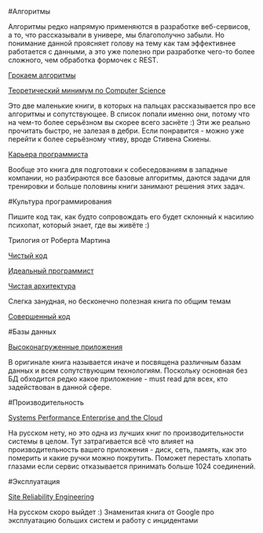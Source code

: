 #Алгоритмы

Алгоритмы редко напрямую применяются в разработке веб-сервисов, а то, что рассказывали в универе, мы благополучно забыли. Но понимание данной проясняет голову на тему как там эффективнее работается с данными, а это уже полезно при разработке чего-то более сложного, чем обработка формочек с REST.

[Грокаем алгоритмы](https://www.ozon.ru/context/detail/id/139296295/)

[Теоретический минимум по Computer Science](ttps://www.ozon.ru/context/detail/id/144946027/)

Это две маленькие книги, в которых на пальцах рассказывается про все алгоритмы и сопутствующее. В список попали именно они, потому что на чем-то более серьёзном вы скорее всего заснёте :) Эти же реально прочитать быстро, не залезая в дебри. Если понравится - можно уже перейти к более серьёзному чтиву, вроде Стивена Скиены.

[Карьера программиста](https://www.piter.com/collection/all/product/kariera-programmista-6-e-izdanie-2)

Вообще это книга для подготовки к собеседованиям в западные компании, но разбираются все базовые алгоритмы, даются задачи для тренировки и больше половины книги занимают решения этих задач.


#Культура программирования

Пишите код так, как будто сопровождать его будет склонный к насилию психопат, который знает, где вы живёте :)

Трилогия от Роберта Мартина

[Чистый код](https://www.ozon.ru/context/detail/id/142429922/)

[Идеальный программист](https://www.ozon.ru/context/detail/id/135465064/)

[Чистая архитектура](https://www.ozon.ru/context/detail/id/144499396/)

Слегка занудная, но бесконечно полезная книга по общим темам

[Совершенный код](https://www.ozon.ru/context/detail/id/142768363/)


#Базы данных

[Высоконагруженные приложения](https://www.ozon.ru/context/detail/id/144402960/)

В оригинале книга называется иначе и посвящена различным базам данных и всем сопутствующим технологиям. Поскольку основная без БД обходится редко какое приложение - must read для всех, кто задействован в данной сфере.

#Производительность

[Systems Performance Enterprise and the Cloud](https://www.amazon.com/Systems-Performance-Enterprise-Brendan-Gregg/dp/0133390098)

На русском нету, но это одна из лучших книг по производительности системы в целом. Тут затрагивается всё что влияет на производительность вашего приложения - диск, сеть, память, как это померить и какие ручки можно покрутить. Поможет перестать хлопать глазами если сервис отказывается принимать больше 1024 соединений.


#Эксплуатация

[Site Reliability Engineering](https://www.piter.com/product/site-reliability-engineering-nadezhnost-i-bezotkaznost-kak-v-google)

На русском скоро выйдет :) Знаменитая книга от Google про эксплуатацию больших систем и работу с инцидентами